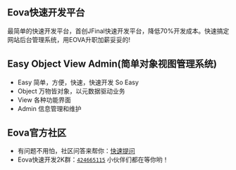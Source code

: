 ## Eova快速开发平台
最简单的快速开发平台，首创JFinal快速开发平台，降低70%开发成本。快速搞定网站后台管理系统，用EOVA升职加薪妥妥的!

## Easy Object View Admin(简单对象视图管理系统)
- Easy   简单，方便，快速，快速开发 So Easy
- Object 万物皆对象，以元数据驱动业务
- View   各种功能界面
- Admin  信息管理和维护

## Eova官方社区
- 有问题不用怕，社区问答来帮你：[快速提问](http://www.eova.cn/qa)
- Eova快速开发2K群：[`424665115`](http://shang.qq.com/wpa/qunwpa?idkey=4f48a4b4ad4377fc8f458a9044d4b18bb9a90ed892ad863403f0c2bb6f4d7fb1) 小伙伴们都在等你哟！